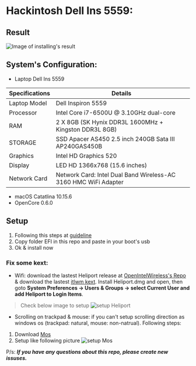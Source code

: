 # Hackintosh Dell Ins 5559:
## Result
![Image of installing's result](https://i.imgur.com/j8s5yHN.png)

## System's Configuration:
* Laptop Dell Ins 5559

| Specifications | Details                                                         |
| -------------- | --------------------------------------------------------------- |
| Laptop Model   | Dell Inspiron 5559                                              |
| Processor      | Intel Core i7-6500U @ 3.10GHz dual-core                         |
| RAM            | 2 X 8GB (SK Hynix DDR3L 1600MHz + Kingston DDR3L 8GB)                                 |
| STORAGE        | SSD Apacer AS450 2.5 inch 240GB Sata III AP240GAS450B                       |
| Graphics       | Intel HD Graphics 520                                           |
| Display        | LED HD 1366x768 (15.6 inches)                          |
| Network Card   | Network Card: Intel Dual Band Wireless-AC 3160 HMC WiFi Adapter |

* macOS Catatlina 10.15.6
* OpenCore 0.6.0

## Setup
1. Following this steps at [guideline][guideline]
2. Copy folder EFI in this repo and paste in your boot's usb
3. Ok & install now

### Fix some kext:
* Wifi: download the lastest Heliport release at [OpenIntelWireless's Repo][OpenIntelWireless's Repo] & download the lastest [itlwm kext][itlwm]. Install Heliport.dmg and open, then goto **System Preferences -> Users & Groups -> select Current User and add Heliport to Login Items**.
> Check below image to setup
![setup Heliport](https://i.imgur.com/cqNczip.png)

* Scrolling on trackpad & mouse: if you can't setup scrolling direction as windows os (trackpad: natural, mouse: non-natrual). 
Following steps: 
1. Download [Mos][Mos]
2. Setup like following picture
![setup Mos](https://i.imgur.com/XXWptNw.png)

P/s: ***If you have any questions about this repo, please create new issuses.***

<!-- Markdown link & img dfn's -->
[guideline]: https://dortania.github.io/OpenCore-Install-Guide/
[OpenIntelWireless's Repo]: https://github.com/OpenIntelWireless/HeliPort/releases
[Mos]: https://mos.caldis.me
[itlwm]: https://github.com/OpenIntelWireless/itlwm/releases
